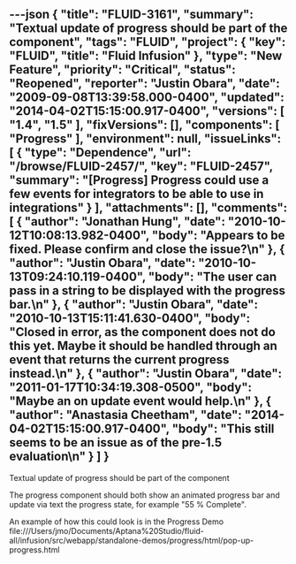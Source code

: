 ---json
{
  "title": "FLUID-3161",
  "summary": "Textual update of progress should be part of the component",
  "tags": "FLUID",
  "project": {
    "key": "FLUID",
    "title": "Fluid Infusion"
  },
  "type": "New Feature",
  "priority": "Critical",
  "status": "Reopened",
  "reporter": "Justin Obara",
  "date": "2009-09-08T13:39:58.000-0400",
  "updated": "2014-04-02T15:15:00.917-0400",
  "versions": [
    "1.4",
    "1.5"
  ],
  "fixVersions": [],
  "components": [
    "Progress"
  ],
  "environment": null,
  "issueLinks": [
    {
      "type": "Dependence",
      "url": "/browse/FLUID-2457/",
      "key": "FLUID-2457",
      "summary": "[Progress] Progress could use a few events for integrators to be able to use in integrations"
    }
  ],
  "attachments": [],
  "comments": [
    {
      "author": "Jonathan Hung",
      "date": "2010-10-12T10:08:13.982-0400",
      "body": "Appears to be fixed. Please confirm and close the issue?\n"
    },
    {
      "author": "Justin Obara",
      "date": "2010-10-13T09:24:10.119-0400",
      "body": "The user can pass in a string to be displayed with the progress bar.\n"
    },
    {
      "author": "Justin Obara",
      "date": "2010-10-13T15:11:41.630-0400",
      "body": "Closed in error, as the component does not do this yet. Maybe it should be handled through an event that returns the current progress instead.\n"
    },
    {
      "author": "Justin Obara",
      "date": "2011-01-17T10:34:19.308-0500",
      "body": "Maybe an on update event would help.\n"
    },
    {
      "author": "Anastasia Cheetham",
      "date": "2014-04-02T15:15:00.917-0400",
      "body": "This still seems to be an issue as of the pre-1.5 evaluation\n"
    }
  ]
}
---
Textual update of progress should be part of the component

The progress component should both show an animated progress bar and update via text the progress state, for example "55 % Complete".

An example of how this could look is in the Progress Demo\
file:///Users/jmo/Documents/Aptana%20Studio/fluid-all/infusion/src/webapp/standalone-demos/progress/html/pop-up-progress.html

        